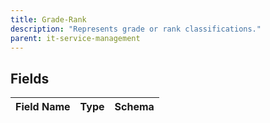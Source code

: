 ```yaml
---
title: Grade-Rank
description: "Represents grade or rank classifications."
parent: it-service-management
---
```


## Fields

| Field Name | Type | Schema |
|------------|------|--------|


